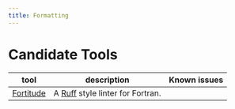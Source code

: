 ```yaml
---
title: Formatting
---
```


<!-- Doxygen config
@page formatting Formatting
@ingroup formatting
-->

# Candidate Tools

| tool | description | Known issues |
| ---- | ----------- | ------------ |
| [Fortitude](./fortitude/) | A [Ruff](https://docs.astral.sh/ruff/) style linter for Fortran. | |

<!-- Doxygen config
**Subpages**: @subpage fortitude
-->
